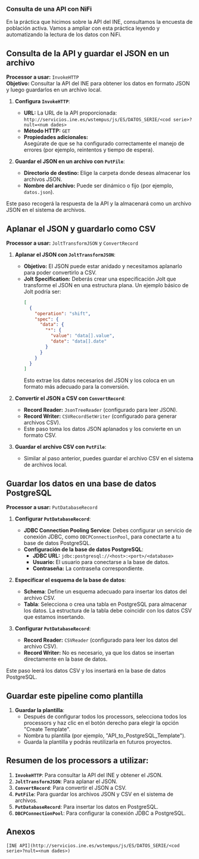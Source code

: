### Consulta de una API con NiFi

En la práctica que hicimos sobre la API del INE, consultamos la encuesta de población activa. Vamos a ampliar con esta práctica leyendo y automatizando la lectura de los datos con NiFi.

## Consulta de la API y guardar el JSON en un archivo

**Processor a usar:** `InvokeHTTP`  
**Objetivo:** Consultar la API del INE para obtener los datos en formato JSON y luego guardarlos en un archivo local.

1. **Configura `InvokeHTTP`**:
   - **URL:** La URL de la API proporcionada:  
     `http://servicios.ine.es/wstempus/js/ES/DATOS_SERIE/<cod serie>?nult=<num dades>`
   - **Método HTTP:** `GET`
   - **Propiedades adicionales:**  
     Asegúrate de que se ha configurado correctamente el manejo de errores (por ejemplo, reintentos y tiempo de espera).

2. **Guardar el JSON en un archivo con `PutFile`**:
   - **Directorio de destino:** Elige la carpeta donde deseas almacenar los archivos JSON.
   - **Nombre del archivo:** Puede ser dinámico o fijo (por ejemplo, `datos.json`).

Este paso recogerá la respuesta de la API y la almacenará como un archivo JSON en el sistema de archivos.

## Aplanar el JSON y guardarlo como CSV

**Processor a usar:** `JoltTransformJSON` y `ConvertRecord`

1. **Aplanar el JSON con `JoltTransformJSON`**:
   - **Objetivo:** El JSON puede estar anidado y necesitamos aplanarlo para poder convertirlo a CSV.
   - **Jolt Specification:** Deberás crear una especificación Jolt que transforme el JSON en una estructura plana. Un ejemplo básico de Jolt podría ser:
     ```json
     [
       {
         "operation": "shift",
         "spec": {
           "data": {
             "*": {
               "value": "data[].value",
               "date": "data[].date"
             }
           }
         }
       }
     ]
     ```
     Esto extrae los datos necesarios del JSON y los coloca en un formato más adecuado para la conversión.

2. **Convertir el JSON a CSV con `ConvertRecord`**:
    - **Record Reader:** `JsonTreeReader` (configurado para leer JSON).
    - **Record Writer:** `CSVRecordSetWriter` (configurado para generar archivos CSV).
    - Este paso toma los datos JSON aplanados y los convierte en un formato CSV.

3. **Guardar el archivo CSV con `PutFile`**:
    - Similar al paso anterior, puedes guardar el archivo CSV en el sistema de archivos local.

## Guardar los datos en una base de datos PostgreSQL

**Processor a usar:** `PutDatabaseRecord`

1. **Configurar `PutDatabaseRecord`**:
    - **JDBC Connection Pooling Service**: Debes configurar un servicio de conexión JDBC, como `DBCPConnectionPool`, para conectarte a tu base de datos PostgreSQL.
    - **Configuración de la base de datos PostgreSQL**:
        - **JDBC URL:** `jdbc:postgresql://<host>:<port>/<database>`
        - **Usuario:** El usuario para conectarse a la base de datos.
        - **Contraseña:** La contraseña correspondiente.
   
2. **Especificar el esquema de la base de datos**:
    - **Schema**: Define un esquema adecuado para insertar los datos del archivo CSV.
    - **Tabla**: Selecciona o crea una tabla en PostgreSQL para almacenar los datos. La estructura de la tabla debe coincidir con los datos CSV que estamos insertando.

3. **Configurar `PutDatabaseRecord`**:
    - **Record Reader:** `CSVReader` (configurado para leer los datos del archivo CSV).
    - **Record Writer:** No es necesario, ya que los datos se insertan directamente en la base de datos.
   
Este paso leerá los datos CSV y los insertará en la base de datos PostgreSQL.

## Guardar este pipeline como plantilla

1. **Guardar la plantilla**:
    - Después de configurar todos los processors, selecciona todos los processors y haz clic en el botón derecho para elegir la opción "Create Template".
    - Nombra tu plantilla (por ejemplo, "API_to_PostgreSQL_Template").
    - Guarda la plantilla y podrás reutilizarla en futuros proyectos.

## Resumen de los processors a utilizar:

1. **`InvokeHTTP`**: Para consultar la API del INE y obtener el JSON.
2. **`JoltTransformJSON`**: Para aplanar el JSON.
3. **`ConvertRecord`**: Para convertir el JSON a CSV.
4. **`PutFile`**: Para guardar los archivos JSON y CSV en el sistema de archivos.
5. **`PutDatabaseRecord`**: Para insertar los datos en PostgreSQL.
6. **`DBCPConnectionPool`**: Para configurar la conexión JDBC a PostgreSQL.

## Anexos

    [INE API](http://servicios.ine.es/wstempus/js/ES/DATOS_SERIE/<cod serie>?nult=<num dades>)